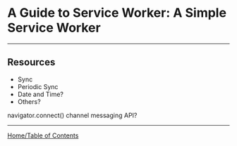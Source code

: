 # A Guide to Service Worker: A Simple Service Worker

***



## Resources


- Sync
- Periodic Sync
- Date and Time?
- Others?

navigator.connect()
channel messaging API?


***

[Home/Table of Contents](README.md)